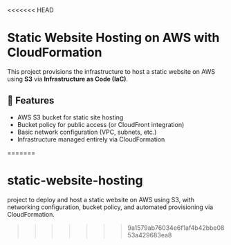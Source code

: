 <<<<<<< HEAD
# Static Website Hosting on AWS with CloudFormation

This project provisions the infrastructure to host a static website on AWS using **S3** via **Infrastructure as Code (IaC)**.

## 🚀 Features
- AWS S3 bucket for static site hosting
- Bucket policy for public access (or CloudFront integration)
- Basic network configuration (VPC, subnets, etc.)
- Infrastructure managed entirely via CloudFormation


=======
# static-website-hosting
project to deploy and host a static website on AWS using S3, with networking configuration, bucket policy, and automated provisioning via CloudFormation.
>>>>>>> 9a1579ab76034e6f1af4b42bbe0853a429683ea8
